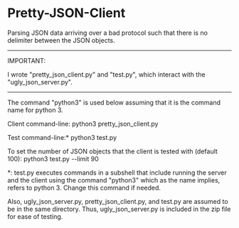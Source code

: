 # Pretty-JSON-Client
Parsing JSON data arriving over a bad protocol such that there is no delimiter between the JSON objects.

***

IMPORTANT:

I wrote "pretty_json_client.py" and "test.py", which interact with the "ugly_json_server.py".

***

The command "python3" is used below assuming that
it is the command name for python 3.

Client command-line:
python3 pretty_json_client.py

Test command-line:*
python3 test.py

To set the number of JSON objects that the client is tested with (default 100):
python3 test.py --limit 90

*: test.py executes commands in a subshell that include running the
server and the client using the command "python3" which as the 
name implies, refers to python 3. Change this command if needed.

Also, ugly_json_server.py, pretty_json_client.py, and test.py are assumed 
to be in the same directory. Thus, ugly_json_server.py is included in the
zip file for ease of testing.
